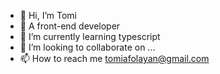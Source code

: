 - 👋 Hi, I’m Tomi
- 👀 A front-end developer 
- 🌱 I’m currently learning typescript
- 💞️ I’m looking to collaborate on ...
- 📫 How to reach me tomiafolayan@gmail.com

<!---
Tomiogunsan/Tomiogunsan is a ✨ special ✨ repository because its `README.md` (this file) appears on your GitHub profile.
You can click the Preview link to take a look at your changes.
--->
